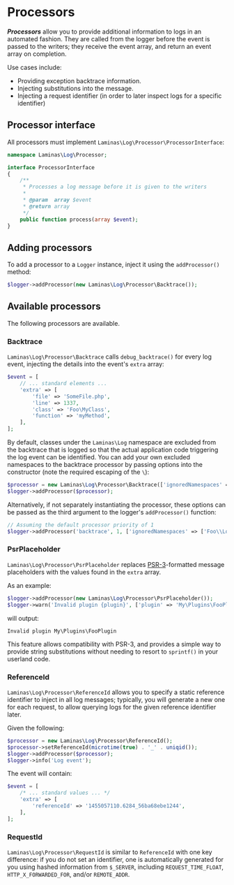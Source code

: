 # Processors

**_Processors_** allow you to provide additional information to logs in an
automated fashion. They are called from the logger before the event is passed
to the writers; they receive the event array, and return an event array on
completion.

Use cases include:

- Providing exception backtrace information.
- Injecting substitutions into the message.
- Injecting a request identifier (in order to later inspect logs for a specific
  identifier)

## Processor interface

All processors must implement `Laminas\Log\Processor\ProcessorInterface`:

```php
namespace Laminas\Log\Processor;

interface ProcessorInterface
{
    /**
     * Processes a log message before it is given to the writers
     *
     * @param  array $event
     * @return array
     */
    public function process(array $event);
}
```

## Adding processors

To add a processor to a `Logger` instance, inject it using the `addProcessor()` method:

```php
$logger->addProcessor(new Laminas\Log\Processor\Backtrace());
```

## Available processors

The following processors are available.

### Backtrace

`Laminas\Log\Processor\Backtrace` calls `debug_backtrace()` for every log event,
injecting the details into the event's `extra` array:

```php
$event = [
    // ... standard elements ...
    'extra' => [
        'file' => 'SomeFile.php',
        'line' => 1337,
        'class' => 'Foo\MyClass',
        'function' => 'myMethod',
    ],
];
```

By default, classes under the `Laminas\Log` namespace are excluded from the backtrace
that is logged so that the actual application code triggering the log event can be
identified. You can add your own excluded namespaces to the backtrace processor by
passing options into the constructor (note the required escaping of the `\`):

```php
$processor = new Laminas\Log\Processor\Backtrace(['ignoredNamespaces' => ['Foo\\Log']]);
$logger->addProcessor($processor);
```

Alternatively, if not separately instantiating the processor, these options can be
passed as the third argument to the logger's `addProcessor()` function:

```php
// Assuming the default processor priority of 1
$logger->addProcessor('backtrace', 1, ['ignoredNamespaces' => ['Foo\\Log']]);
```

### PsrPlaceholder

`Laminas\Log\Processor\PsrPlaceholder` replaces [PSR-3](http://www.php-fig.org/psr/psr-3/)-formatted
message placeholders with the values found in the `extra` array.

As an example:

```php
$logger->addProcessor(new Laminas\Log\Processor\PsrPlaceholder());
$logger->warn('Invalid plugin {plugin}', ['plugin' => 'My\Plugins\FooPlugin']);
```

will output:

```
Invalid plugin My\Plugins\FooPlugin
```

This feature allows compatibility with PSR-3, and provides a simple way to
provide string substitutions without needing to resort to `sprintf()` in
your userland code.

### ReferenceId

`Laminas\Log\Processor\ReferenceId` allows you to specify a static reference
identifier to inject in all log messages; typically, you will generate a new
one for each request, to allow querying logs for the given reference
identifier later.

Given the following:

```php
$processor = new Laminas\Log\Processor\ReferenceId();
$processor->setReferenceId(microtime(true) . '_' . uniqid());
$logger->addProcessor($processor);
$logger->info('Log event');
```

The event will contain:

```php
$event = [
    /* ... standard values ... */
    'extra' => [
        'referenceId' => '1455057110.6284_56ba68ebe1244',
    ],
];
```

### RequestId

`Laminas\Log\Processor\RequestId` is similar to `ReferenceId` with one key
difference: if you do not set an identifier, one is automatically
generated for you using hashed information from `$_SERVER`, including
`REQUEST_TIME_FLOAT`, `HTTP_X_FORWARDED_FOR`, and/or `REMOTE_ADDR`.
